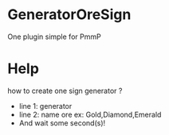 # GeneratorOreSign
One plugin simple for PmmP

# Help 

how to create one sign generator ?

- line 1: generator
- line 2: name ore ex: Gold,Diamond,Emerald
- And wait some second(s)!

